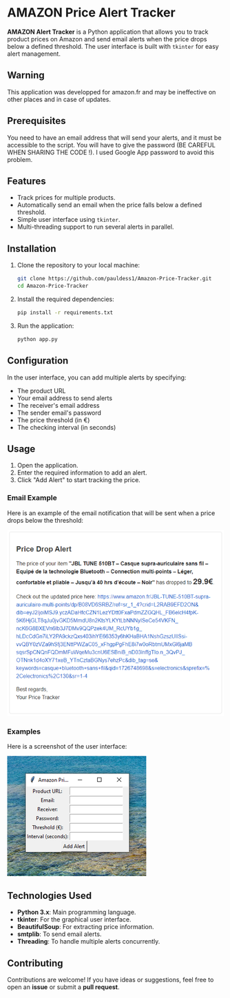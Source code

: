 # AMAZON Price Alert Tracker

**AMAZON Alert Tracker** is a Python application that allows you to track product prices on Amazon and send email alerts when the price drops below a defined threshold. The user interface is built with `tkinter` for easy alert management.

## Warning
This application was developped for amazon.fr and may be ineffective on other places and in case of updates.

## Prerequisites

You need to have an email address that will send your alerts, and it must be accessible to the script. You will have to give the password (BE CAREFUL WHEN SHARING THE CODE !). I used Google App password to avoid this problem. 

## Features

- Track prices for multiple products.
- Automatically send an email when the price falls below a defined threshold.
- Simple user interface using `tkinter`.
- Multi-threading support to run several alerts in parallel.

## Installation

1. Clone the repository to your local machine:
    ```bash
    git clone https://github.com/pauldess1/Amazon-Price-Tracker.git
    cd Amazon-Price-Tracker
    ```

2. Install the required dependencies:
    ```bash
    pip install -r requirements.txt
    ```

3. Run the application:
    ```bash
    python app.py
    ```

## Configuration

In the user interface, you can add multiple alerts by specifying:
- The product URL
- Your email address to send alerts
- The receiver's email address
- The sender email's password
- The price threshold (in €)
- The checking interval (in seconds)

## Usage

1. Open the application.
2. Enter the required information to add an alert.
3. Click "Add Alert" to start tracking the price.

### Email Example

Here is an example of the email notification that will be sent when a price drops below the threshold:

![Email Notification](./images/message.PNG)

### Examples

Here is a screenshot of the user interface:

![User Interface](./images/interface.PNG)

## Technologies Used

- **Python 3.x**: Main programming language.
- **tkinter**: For the graphical user interface.
- **BeautifulSoup**: For extracting price information.
- **smtplib**: To send email alerts.
- **Threading**: To handle multiple alerts concurrently.

## Contributing

Contributions are welcome! If you have ideas or suggestions, feel free to open an **issue** or submit a **pull request**.

